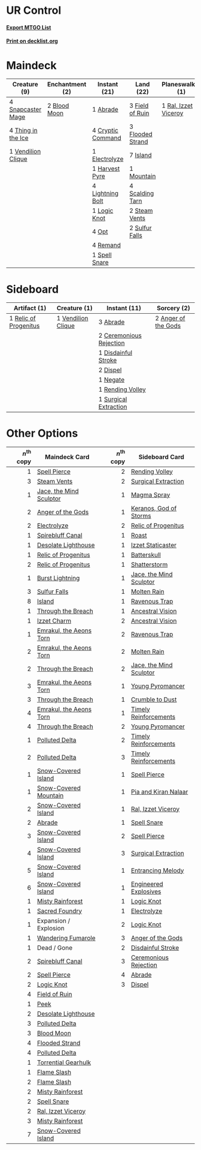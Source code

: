 # UR Control

#### [Export MTGO List](../collection/UR%20Control/UR%20Control.txt)
#### [Print on decklist.org](http://decklist.org/?deckmain=1%09Abrade%0A1%09Anger%20of%20the%20Gods%0A2%09Blood%20Moon%0A4%09Cryptic%20Command%0A1%09Electrolyze%0A3%09Field%20of%20Ruin%0A3%09Flooded%20Strand%0A1%09Harvest%20Pyre%0A7%09Island%0A4%09Lightning%20Bolt%0A1%09Logic%20Knot%0A1%09Mountain%0A4%09Opt%0A1%09Ral,%20Izzet%20Viceroy%0A4%09Remand%0A4%09Scalding%20Tarn%0A4%09Serum%20Visions%0A4%09Snapcaster%20Mage%0A1%09Spell%20Snare%0A2%09Steam%20Vents%0A2%09Sulfur%20Falls%0A4%09Thing%20in%20the%20Ice%0A1%09Vendilion%20Clique&deckside=3%09Abrade%0A2%09Anger%20of%20the%20Gods%0A2%09Ceremonious%20Rejection%0A1%09Disdainful%20Stroke%0A2%09Dispel%0A1%09Negate%0A1%09Relic%20of%20Progenitus%0A1%09Rending%20Volley%0A1%09Surgical%20Extraction%0A1%09Vendilion%20Clique)
# Maindeck

|                                        Creature (9)                                         |                                    Enchantment (2)                                    |                                        Instant (21)                                        |                                         Land (22)                                         |                                       Planeswalker (1)                                        |                                         Sorcery (5)                                          |
|---------------------------------------------------------------------------------------------|---------------------------------------------------------------------------------------|--------------------------------------------------------------------------------------------|-------------------------------------------------------------------------------------------|-----------------------------------------------------------------------------------------------|----------------------------------------------------------------------------------------------|
|4 [Snapcaster Mage](http://gatherer.wizards.com/Pages/Card/Details.aspx?multiverseid=425875) |2 [Blood Moon](http://gatherer.wizards.com/Pages/Card/Details.aspx?multiverseid=370419)|1 [Abrade](http://gatherer.wizards.com/Pages/Card/Details.aspx?multiverseid=430772)         |3 [Field of Ruin](http://gatherer.wizards.com/Pages/Card/Details.aspx?multiverseid=435415) |1 [Ral, Izzet Viceroy](http://gatherer.wizards.com/Pages/Card/Details.aspx?multiverseid=452945)|1 [Anger of the Gods](http://gatherer.wizards.com/Pages/Card/Details.aspx?multiverseid=438682)|
|4 [Thing in the Ice](http://gatherer.wizards.com/Pages/Card/Details.aspx?multiverseid=409836)|                                                                                       |4 [Cryptic Command](http://gatherer.wizards.com/Pages/Card/Details.aspx?multiverseid=370439)|3 [Flooded Strand](http://gatherer.wizards.com/Pages/Card/Details.aspx?multiverseid=405098)|                                                                                               |4 [Serum Visions](http://gatherer.wizards.com/Pages/Card/Details.aspx?multiverseid=425874)    |
|1 [Vendilion Clique](http://gatherer.wizards.com/Pages/Card/Details.aspx?multiverseid=370390)|                                                                                       |1 [Electrolyze](http://gatherer.wizards.com/Pages/Card/Details.aspx?multiverseid=370376)    |7 [Island](http://gatherer.wizards.com/Pages/Card/Details.aspx?multiverseid=439602)        |                                                                                               |                                                                                              |
|                                                                                             |                                                                                       |1 [Harvest Pyre](http://gatherer.wizards.com/Pages/Card/Details.aspx?multiverseid=220010)   |1 [Mountain](http://gatherer.wizards.com/Pages/Card/Details.aspx?multiverseid=439604)      |                                                                                               |                                                                                              |
|                                                                                             |                                                                                       |4 [Lightning Bolt](http://gatherer.wizards.com/Pages/Card/Details.aspx?multiverseid=234704) |4 [Scalding Tarn](http://gatherer.wizards.com/Pages/Card/Details.aspx?multiverseid=426069) |                                                                                               |                                                                                              |
|                                                                                             |                                                                                       |1 [Logic Knot](http://gatherer.wizards.com/Pages/Card/Details.aspx?multiverseid=370529)     |2 [Steam Vents](http://gatherer.wizards.com/Pages/Card/Details.aspx?multiverseid=405109)   |                                                                                               |                                                                                              |
|                                                                                             |                                                                                       |4 [Opt](http://gatherer.wizards.com/Pages/Card/Details.aspx?multiverseid=435217)            |2 [Sulfur Falls](http://gatherer.wizards.com/Pages/Card/Details.aspx?multiverseid=241987)  |                                                                                               |                                                                                              |
|                                                                                             |                                                                                       |4 [Remand](http://gatherer.wizards.com/Pages/Card/Details.aspx?multiverseid=397881)         |                                                                                           |                                                                                               |                                                                                              |
|                                                                                             |                                                                                       |1 [Spell Snare](http://gatherer.wizards.com/Pages/Card/Details.aspx?multiverseid=370447)    |                                                                                           |                                                                                               |                                                                                              |


# Sideboard

|                                          Artifact (1)                                          |                                        Creature (1)                                         |                                           Instant (11)                                           |                                         Sorcery (2)                                          |
|------------------------------------------------------------------------------------------------|---------------------------------------------------------------------------------------------|--------------------------------------------------------------------------------------------------|----------------------------------------------------------------------------------------------|
|1 [Relic of Progenitus](http://gatherer.wizards.com/Pages/Card/Details.aspx?multiverseid=205326)|1 [Vendilion Clique](http://gatherer.wizards.com/Pages/Card/Details.aspx?multiverseid=370390)|3 [Abrade](http://gatherer.wizards.com/Pages/Card/Details.aspx?multiverseid=430772)               |2 [Anger of the Gods](http://gatherer.wizards.com/Pages/Card/Details.aspx?multiverseid=438682)|
|                                                                                                |                                                                                             |2 [Ceremonious Rejection](http://gatherer.wizards.com/Pages/Card/Details.aspx?multiverseid=417613)|                                                                                              |
|                                                                                                |                                                                                             |1 [Disdainful Stroke](http://gatherer.wizards.com/Pages/Card/Details.aspx?multiverseid=446776)    |                                                                                              |
|                                                                                                |                                                                                             |2 [Dispel](http://gatherer.wizards.com/Pages/Card/Details.aspx?multiverseid=201562)               |                                                                                              |
|                                                                                                |                                                                                             |1 [Negate](http://gatherer.wizards.com/Pages/Card/Details.aspx?multiverseid=447135)               |                                                                                              |
|                                                                                                |                                                                                             |1 [Rending Volley](http://gatherer.wizards.com/Pages/Card/Details.aspx?multiverseid=394663)       |                                                                                              |
|                                                                                                |                                                                                             |1 [Surgical Extraction](http://gatherer.wizards.com/Pages/Card/Details.aspx?multiverseid=397706)  |                                                                                              |


# Other Options

|*n*<sup>th</sup> copy|                                          Maindeck Card                                           |*n*<sup>th</sup> copy|                                          Sideboard Card                                          |
|--------------------:|--------------------------------------------------------------------------------------------------|--------------------:|--------------------------------------------------------------------------------------------------|
|                    1|[Spell Pierce](http://gatherer.wizards.com/Pages/Card/Details.aspx?multiverseid=425876)           |                    2|[Rending Volley](http://gatherer.wizards.com/Pages/Card/Details.aspx?multiverseid=394663)         |
|                    3|[Steam Vents](http://gatherer.wizards.com/Pages/Card/Details.aspx?multiverseid=405109)            |                    2|[Surgical Extraction](http://gatherer.wizards.com/Pages/Card/Details.aspx?multiverseid=397706)    |
|                    1|[Jace, the Mind Sculptor](http://gatherer.wizards.com/Pages/Card/Details.aspx?multiverseid=382979)|                    1|[Magma Spray](http://gatherer.wizards.com/Pages/Card/Details.aspx?multiverseid=338470)            |
|                    2|[Anger of the Gods](http://gatherer.wizards.com/Pages/Card/Details.aspx?multiverseid=438682)      |                    1|[Keranos, God of Storms](http://gatherer.wizards.com/Pages/Card/Details.aspx?multiverseid=380442) |
|                    2|[Electrolyze](http://gatherer.wizards.com/Pages/Card/Details.aspx?multiverseid=370376)            |                    2|[Relic of Progenitus](http://gatherer.wizards.com/Pages/Card/Details.aspx?multiverseid=205326)    |
|                    1|[Spirebluff Canal](http://gatherer.wizards.com/Pages/Card/Details.aspx?multiverseid=417822)       |                    1|[Roast](http://gatherer.wizards.com/Pages/Card/Details.aspx?multiverseid=394667)                  |
|                    1|[Desolate Lighthouse](http://gatherer.wizards.com/Pages/Card/Details.aspx?multiverseid=240147)    |                    1|[Izzet Staticaster](http://gatherer.wizards.com/Pages/Card/Details.aspx?multiverseid=253638)      |
|                    1|[Relic of Progenitus](http://gatherer.wizards.com/Pages/Card/Details.aspx?multiverseid=205326)    |                    1|[Batterskull](http://gatherer.wizards.com/Pages/Card/Details.aspx?multiverseid=233055)            |
|                    2|[Relic of Progenitus](http://gatherer.wizards.com/Pages/Card/Details.aspx?multiverseid=205326)    |                    1|[Shatterstorm](http://gatherer.wizards.com/Pages/Card/Details.aspx?multiverseid=430683)           |
|                    1|[Burst Lightning](http://gatherer.wizards.com/Pages/Card/Details.aspx?multiverseid=397662)        |                    1|[Jace, the Mind Sculptor](http://gatherer.wizards.com/Pages/Card/Details.aspx?multiverseid=382979)|
|                    3|[Sulfur Falls](http://gatherer.wizards.com/Pages/Card/Details.aspx?multiverseid=241987)           |                    1|[Molten Rain](http://gatherer.wizards.com/Pages/Card/Details.aspx?multiverseid=425928)            |
|                    8|[Island](http://gatherer.wizards.com/Pages/Card/Details.aspx?multiverseid=439602)                 |                    1|[Ravenous Trap](http://gatherer.wizards.com/Pages/Card/Details.aspx?multiverseid=197537)          |
|                    1|[Through the Breach](http://gatherer.wizards.com/Pages/Card/Details.aspx?multiverseid=430684)     |                    1|[Ancestral Vision](http://gatherer.wizards.com/Pages/Card/Details.aspx?multiverseid=438608)       |
|                    1|[Izzet Charm](http://gatherer.wizards.com/Pages/Card/Details.aspx?multiverseid=425996)            |                    2|[Ancestral Vision](http://gatherer.wizards.com/Pages/Card/Details.aspx?multiverseid=438608)       |
|                    1|[Emrakul, the Aeons Torn](http://gatherer.wizards.com/Pages/Card/Details.aspx?multiverseid=397905)|                    2|[Ravenous Trap](http://gatherer.wizards.com/Pages/Card/Details.aspx?multiverseid=197537)          |
|                    2|[Emrakul, the Aeons Torn](http://gatherer.wizards.com/Pages/Card/Details.aspx?multiverseid=397905)|                    2|[Molten Rain](http://gatherer.wizards.com/Pages/Card/Details.aspx?multiverseid=425928)            |
|                    2|[Through the Breach](http://gatherer.wizards.com/Pages/Card/Details.aspx?multiverseid=430684)     |                    2|[Jace, the Mind Sculptor](http://gatherer.wizards.com/Pages/Card/Details.aspx?multiverseid=382979)|
|                    3|[Emrakul, the Aeons Torn](http://gatherer.wizards.com/Pages/Card/Details.aspx?multiverseid=397905)|                    1|[Young Pyromancer](http://gatherer.wizards.com/Pages/Card/Details.aspx?multiverseid=413697)       |
|                    3|[Through the Breach](http://gatherer.wizards.com/Pages/Card/Details.aspx?multiverseid=430684)     |                    1|[Crumble to Dust](http://gatherer.wizards.com/Pages/Card/Details.aspx?multiverseid=401850)        |
|                    4|[Emrakul, the Aeons Torn](http://gatherer.wizards.com/Pages/Card/Details.aspx?multiverseid=397905)|                    1|[Timely Reinforcements](http://gatherer.wizards.com/Pages/Card/Details.aspx?multiverseid=220074)  |
|                    4|[Through the Breach](http://gatherer.wizards.com/Pages/Card/Details.aspx?multiverseid=430684)     |                    2|[Young Pyromancer](http://gatherer.wizards.com/Pages/Card/Details.aspx?multiverseid=413697)       |
|                    1|[Polluted Delta](http://gatherer.wizards.com/Pages/Card/Details.aspx?multiverseid=405104)         |                    2|[Timely Reinforcements](http://gatherer.wizards.com/Pages/Card/Details.aspx?multiverseid=220074)  |
|                    2|[Polluted Delta](http://gatherer.wizards.com/Pages/Card/Details.aspx?multiverseid=405104)         |                    3|[Timely Reinforcements](http://gatherer.wizards.com/Pages/Card/Details.aspx?multiverseid=220074)  |
|                    1|[Snow-Covered Island](http://gatherer.wizards.com/Pages/Card/Details.aspx?multiverseid=184813)    |                    1|[Spell Pierce](http://gatherer.wizards.com/Pages/Card/Details.aspx?multiverseid=425876)           |
|                    1|[Snow-Covered Mountain](http://gatherer.wizards.com/Pages/Card/Details.aspx?multiverseid=184814)  |                    1|[Pia and Kiran Nalaar](http://gatherer.wizards.com/Pages/Card/Details.aspx?multiverseid=442783)   |
|                    2|[Snow-Covered Island](http://gatherer.wizards.com/Pages/Card/Details.aspx?multiverseid=184813)    |                    1|[Ral, Izzet Viceroy](http://gatherer.wizards.com/Pages/Card/Details.aspx?multiverseid=452945)     |
|                    2|[Abrade](http://gatherer.wizards.com/Pages/Card/Details.aspx?multiverseid=430772)                 |                    1|[Spell Snare](http://gatherer.wizards.com/Pages/Card/Details.aspx?multiverseid=370447)            |
|                    3|[Snow-Covered Island](http://gatherer.wizards.com/Pages/Card/Details.aspx?multiverseid=184813)    |                    2|[Spell Pierce](http://gatherer.wizards.com/Pages/Card/Details.aspx?multiverseid=425876)           |
|                    4|[Snow-Covered Island](http://gatherer.wizards.com/Pages/Card/Details.aspx?multiverseid=184813)    |                    3|[Surgical Extraction](http://gatherer.wizards.com/Pages/Card/Details.aspx?multiverseid=397706)    |
|                    5|[Snow-Covered Island](http://gatherer.wizards.com/Pages/Card/Details.aspx?multiverseid=184813)    |                    1|[Entrancing Melody](http://gatherer.wizards.com/Pages/Card/Details.aspx?multiverseid=435207)      |
|                    6|[Snow-Covered Island](http://gatherer.wizards.com/Pages/Card/Details.aspx?multiverseid=184813)    |                    1|[Engineered Explosives](http://gatherer.wizards.com/Pages/Card/Details.aspx?multiverseid=370549)  |
|                    1|[Misty Rainforest](http://gatherer.wizards.com/Pages/Card/Details.aspx?multiverseid=426065)       |                    1|[Logic Knot](http://gatherer.wizards.com/Pages/Card/Details.aspx?multiverseid=370529)             |
|                    1|[Sacred Foundry](http://gatherer.wizards.com/Pages/Card/Details.aspx?multiverseid=405106)         |                    1|[Electrolyze](http://gatherer.wizards.com/Pages/Card/Details.aspx?multiverseid=370376)            |
|                    1|Expansion / Explosion                                                                             |                    2|[Logic Knot](http://gatherer.wizards.com/Pages/Card/Details.aspx?multiverseid=370529)             |
|                    1|[Wandering Fumarole](http://gatherer.wizards.com/Pages/Card/Details.aspx?multiverseid=407692)     |                    3|[Anger of the Gods](http://gatherer.wizards.com/Pages/Card/Details.aspx?multiverseid=438682)      |
|                    1|Dead / Gone                                                                                       |                    2|[Disdainful Stroke](http://gatherer.wizards.com/Pages/Card/Details.aspx?multiverseid=446776)      |
|                    2|[Spirebluff Canal](http://gatherer.wizards.com/Pages/Card/Details.aspx?multiverseid=417822)       |                    3|[Ceremonious Rejection](http://gatherer.wizards.com/Pages/Card/Details.aspx?multiverseid=417613)  |
|                    2|[Spell Pierce](http://gatherer.wizards.com/Pages/Card/Details.aspx?multiverseid=425876)           |                    4|[Abrade](http://gatherer.wizards.com/Pages/Card/Details.aspx?multiverseid=430772)                 |
|                    2|[Logic Knot](http://gatherer.wizards.com/Pages/Card/Details.aspx?multiverseid=370529)             |                    3|[Dispel](http://gatherer.wizards.com/Pages/Card/Details.aspx?multiverseid=201562)                 |
|                    4|[Field of Ruin](http://gatherer.wizards.com/Pages/Card/Details.aspx?multiverseid=435415)          |                     |                                                                                                  |
|                    1|[Peek](http://gatherer.wizards.com/Pages/Card/Details.aspx?multiverseid=30686)                    |                     |                                                                                                  |
|                    2|[Desolate Lighthouse](http://gatherer.wizards.com/Pages/Card/Details.aspx?multiverseid=240147)    |                     |                                                                                                  |
|                    3|[Polluted Delta](http://gatherer.wizards.com/Pages/Card/Details.aspx?multiverseid=405104)         |                     |                                                                                                  |
|                    3|[Blood Moon](http://gatherer.wizards.com/Pages/Card/Details.aspx?multiverseid=370419)             |                     |                                                                                                  |
|                    4|[Flooded Strand](http://gatherer.wizards.com/Pages/Card/Details.aspx?multiverseid=405098)         |                     |                                                                                                  |
|                    4|[Polluted Delta](http://gatherer.wizards.com/Pages/Card/Details.aspx?multiverseid=405104)         |                     |                                                                                                  |
|                    1|[Torrential Gearhulk](http://gatherer.wizards.com/Pages/Card/Details.aspx?multiverseid=420589)    |                     |                                                                                                  |
|                    1|[Flame Slash](http://gatherer.wizards.com/Pages/Card/Details.aspx?multiverseid=368536)            |                     |                                                                                                  |
|                    2|[Flame Slash](http://gatherer.wizards.com/Pages/Card/Details.aspx?multiverseid=368536)            |                     |                                                                                                  |
|                    2|[Misty Rainforest](http://gatherer.wizards.com/Pages/Card/Details.aspx?multiverseid=426065)       |                     |                                                                                                  |
|                    2|[Spell Snare](http://gatherer.wizards.com/Pages/Card/Details.aspx?multiverseid=370447)            |                     |                                                                                                  |
|                    2|[Ral, Izzet Viceroy](http://gatherer.wizards.com/Pages/Card/Details.aspx?multiverseid=452945)     |                     |                                                                                                  |
|                    3|[Misty Rainforest](http://gatherer.wizards.com/Pages/Card/Details.aspx?multiverseid=426065)       |                     |                                                                                                  |
|                    7|[Snow-Covered Island](http://gatherer.wizards.com/Pages/Card/Details.aspx?multiverseid=184813)    |                     |                                                                                                  |

